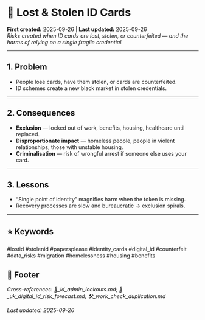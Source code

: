 # 🧾 Lost & Stolen ID Cards  
**First created:** 2025-09-26 | **Last updated:** 2025-09-26  
*Risks created when ID cards are lost, stolen, or counterfeited — and the harms of relying on a single fragile credential.*  

---

## 1. Problem  
- People lose cards, have them stolen, or cards are counterfeited.  
- ID schemes create a new black market in stolen credentials.  

---

## 2. Consequences  
- **Exclusion** — locked out of work, benefits, housing, healthcare until replaced.  
- **Disproportionate impact** — homeless people, people in violent relationships, those with unstable housing.  
- **Criminalisation** — risk of wrongful arrest if someone else uses your card.  

---

## 3. Lessons  
- “Single point of identity” magnifies harm when the token is missing.  
- Recovery processes are slow and bureaucratic → exclusion spirals.  

---

## ⭐ Keywords  
#lostid #stolenid #papersplease #identity_cards #digital_id #counterfeit #data_risks #migration #homelessness #housing #benefits  

## 🏮 Footer  
*Cross-references: 🚪_id_admin_lockouts.md; 🔮_uk_digital_id_risk_forecast.md; 🛠️_work_check_duplication.md*  

_Last updated: 2025-09-26_  
